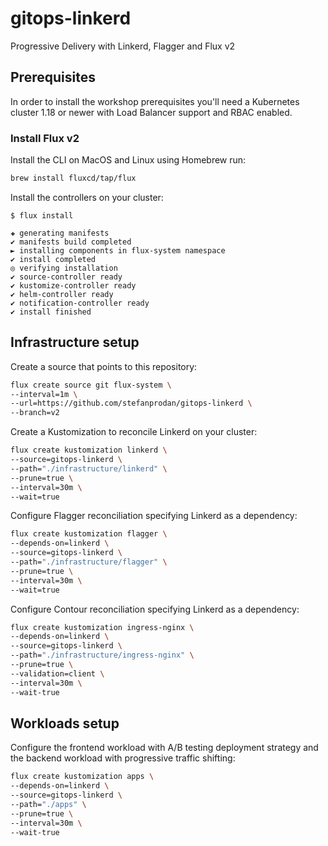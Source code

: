 # gitops-linkerd

Progressive Delivery with Linkerd, Flagger and Flux v2

## Prerequisites

In order to install the workshop prerequisites you'll need a Kubernetes cluster 1.18
or newer with Load Balancer support and RBAC enabled.

### Install Flux v2

Install the CLI on MacOS and Linux using Homebrew run:

```sh
brew install fluxcd/tap/flux
```

Install the controllers on your cluster:

```console
$ flux install

✚ generating manifests
✔ manifests build completed
► installing components in flux-system namespace
✔ install completed
◎ verifying installation
✔ source-controller ready
✔ kustomize-controller ready
✔ helm-controller ready
✔ notification-controller ready
✔ install finished
```

## Infrastructure setup

Create a source that points to this repository:

```sh
flux create source git flux-system \
--interval=1m \
--url=https://github.com/stefanprodan/gitops-linkerd \
--branch=v2
```

Create a Kustomization to reconcile Linkerd on your cluster:

```sh
flux create kustomization linkerd \
--source=gitops-linkerd \
--path="./infrastructure/linkerd" \
--prune=true \
--interval=30m \
--wait=true
```

Configure Flagger reconciliation specifying Linkerd as a dependency:

```sh
flux create kustomization flagger \
--depends-on=linkerd \
--source=gitops-linkerd \
--path="./infrastructure/flagger" \
--prune=true \
--interval=30m \
--wait=true
```

Configure Contour reconciliation specifying Linkerd as a dependency:

```sh
flux create kustomization ingress-nginx \
--depends-on=linkerd \
--source=gitops-linkerd \
--path="./infrastructure/ingress-nginx" \
--prune=true \
--validation=client \
--interval=30m \
--wait-true
```

## Workloads setup

Configure the frontend workload with A/B testing deployment strategy and
the backend workload with progressive traffic shifting:

```sh
flux create kustomization apps \
--depends-on=linkerd \
--source=gitops-linkerd \
--path="./apps" \
--prune=true \
--interval=30m \
--wait-true
```
